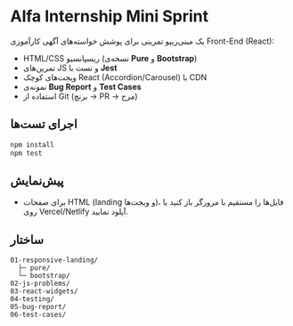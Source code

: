 # Alfa Internship Mini Sprint

یک مینی‌ریپو تمرینی برای پوشش خواسته‌های آگهی کارآموزی Front-End (React):
- HTML/CSS ریسپانسیو (نسخه‌ی **Pure** و **Bootstrap**)
- تمرین‌های JS و تست با **Jest**
- ویجت‌های کوچک React (Accordion/Carousel) با CDN
- نمونه‌ی **Bug Report** و **Test Cases**
- استفاده از Git (برنچ → PR → مرج)

## اجرای تست‌ها
```bash
npm install
npm test
```

## پیش‌نمایش
- برای صفحات HTML (landing و ویجت‌ها)، فایل‌ها را مستقیم با مرورگر باز کنید یا روی Vercel/Netlify آپلود نمایید.

## ساختار
```
01-responsive-landing/
  ├─ pure/
  └─ bootstrap/
02-js-problems/
03-react-widgets/
04-testing/
05-bug-report/
06-test-cases/
```
